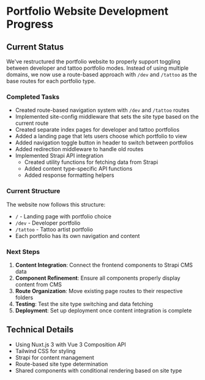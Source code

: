 # Portfolio Website Development Progress

## Current Status

We've restructured the portfolio website to properly support toggling between developer and tattoo portfolio modes. Instead of using multiple domains, we now use a route-based approach with `/dev` and `/tattoo` as the base routes for each portfolio type.

### Completed Tasks

- Created route-based navigation system with `/dev` and `/tattoo` routes
- Implemented site-config middleware that sets the site type based on the current route
- Created separate index pages for developer and tattoo portfolios
- Added a landing page that lets users choose which portfolio to view
- Added navigation toggle button in header to switch between portfolios
- Added redirection middleware to handle old routes
- Implemented Strapi API integration
  - Created utility functions for fetching data from Strapi
  - Added content type-specific API functions
  - Added response formatting helpers

### Current Structure

The website now follows this structure:
- `/` - Landing page with portfolio choice
- `/dev` - Developer portfolio
- `/tattoo` - Tattoo artist portfolio
- Each portfolio has its own navigation and content

### Next Steps

1. **Content Integration**: Connect the frontend components to Strapi CMS data
2. **Component Refinement**: Ensure all components properly display content from CMS
3. **Route Organization**: Move existing page routes to their respective folders
4. **Testing**: Test the site type switching and data fetching
5. **Deployment**: Set up deployment once content integration is complete

## Technical Details

- Using Nuxt.js 3 with Vue 3 Composition API
- Tailwind CSS for styling
- Strapi for content management
- Route-based site type determination
- Shared components with conditional rendering based on site type 